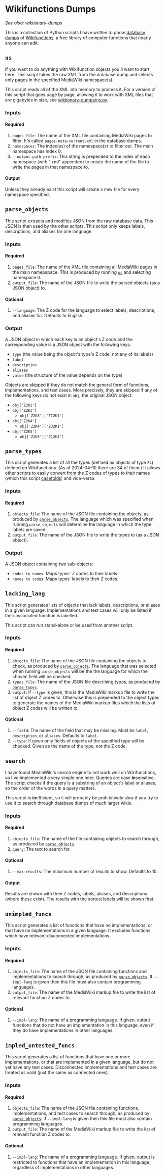 # Wikifunctions Dumps

*See also: [wiktionary-dumps](https://github.com/excarnateSojourner/wiktionary-dumps/tree/master)*

This is a collection of Python scripts I have written to parse [database dumps](https://dumps.wikimedia.org/) of [Wikifunctions](https://www.wikifunctions.org/wiki/Wikifunctions:Main_Page), a free library of computer functions that nearly anyone can edit.

## `ns`
If you want to do anything with Wikifunction objects you'll want to start here. This script takes the raw XML from the database dump and selects only pages in the specified MediaWiki namespace(s).

This script reads all of the XML into memory to process it. For a version of this script that goes page by page, allowing it to work with XML files that are gigabytes in size, see [wiktionary-dumps/ns.py](https://github.com/excarnateSojourner/wiktionary-dumps/blob/master/ns.py).

### Inputs
#### Required
1. `pages_file`: The name of the XML file containing MediaWiki pages to filter. It's called `pages-meta-current.xml` in the database dumps.
1. `namespaces`: The index(es) of the namespace(s) to filter out. The main namespace has index 0.
1. `--output-path-prefix`: This string is prepended to the index of each namespace (with ".xml" appended) to create the name of the file to write the pages in that namespace to.

#### Output
Unless they already exist this script will create a new file for every namespace specified.

## `parse_objects`
This script extracts and modifies JSON from the raw database data. This JSON is then used by the other scripts. This script only keeps labels, descriptions, and aliases for one language.

### Inputs
#### Required
1. `pages_file`: The name of the XML file containing all MediaWiki pages in the main namepspace. This is produced by running [`ns`](#ns) and selecting namespace 0.
1. `output_file`: The name of the JSON file to write the parsed objects (as a JSON object) to.

#### Optional
1. `--language`: The Z code for the language to select labels, descriptions, and aliases for. Defaults to English.

### Output
A JSON object in which each key is an object's Z code and the corresponding value is a JSON object with the following keys:
* `type` (the value being the object's type's Z code, not any of its labels)
* `label`
* `description`
* `aliases`
* `value` (the structure of the value depends on the type)

Objects are skipped if they do not match the general form of functions, implementations, and test cases. More precisely, they are skipped if any of the following keys do not exist in `obj`, the original JSON object:
* `obj['Z2K2']`
* `obj['Z2K3']`
	* `obj['Z2K3']['Z12K1']`
* `obj['Z2K4']`
	* `obj['Z2K4']['Z32K1']`
* `obj['Z2K5']`
	* `obj['Z2K5']['Z12K1']`

## `parse_types`
This script generates a list of all the types (defined as objects of type `Z4`) defined on Wikifunctions. (As of 2024-04-10 there are 34 of them.) It allows other scripts to easily convert from the Z codes of types to their names (which this script [casefolds](https://docs.python.org/3/library/stdtypes.html#str.casefold)) and vice-versa.

### Inputs
#### Required
1. `objects_file`: The name of the JSON file containing the objects, as produced by [`parse_objects`](#parse_objects). The language which was specified when running `parse_objects` will determine the language in which the type labels are saved.
1. `output_file`: The name of the JSON file to write the types to (as a JSON object).

### Output
A JSON object containing two sub-objects:
* `codes to names`: Maps types' Z codes to their labels.
* `names to codes`: Maps types' labels to their Z codes.

## `lacking_lang`
This script generates lists of objects that lack labels, descriptions, or aliases in a given language. Implementations and test cases will only be listed if their associated function is labelled.

This script can run stand-alone or be used from another script.

### Inputs
#### Required
1. `objects_file`: The name of the JSON file containing the objects to check, as produced by [`parse_objects`](#parse_objects). The language that was selected when running `parse_objects` will be the the language for which the chosen field will be checked.
1. `types_file`: The name of the JSON file describing types, as produced by [`parse_types`](#parse_types).
1. `output`: If `--type` is given, this is the MediaWiki markup file to write the list of object Z codes to. Otherwise this is prepended to the object types to generate the names of the MediaWiki markup files which the lists of object Z codes will be written to.

#### Optional
1. `--field`: The name of the field that may be missing. Must be `label`, `description`, or `aliases`. Defaults to `label`.
1. `--type`: If given only fields of objects of the specified type will be checked. Given as the name of the type, not the Z code.

## `search`
I have found MediaWiki's search engine to not work well on Wikifunctions, so I've implemented a very simple one here. Queries are case **in**sensitive. The script checks if the query is a substring of an object's label or aliases, so the order of the words in a query matters.

This script is **in**efficient, so it will probably be prohibitively slow if you try to use it to search through database dumps of much larger wikis.

### Inputs
#### Required
1. `objects_file`: The name of the file containing objects to search through, as produced by [`parse_objects`](#parse_objects).
1. `query`: The text to search for.

#### Optional
1. `--max-results`: The maximum number of results to show. Defaults to 10.

#### Output
Results are shown with their Z codes, labels, aliases, and descriptions (where these exist). The results with the sortest labels will be shown first.

## `unimpled_funcs`
This script generates a list of functions that have no implementations, or that have no implementations in a given language. It excludes functions which have relevant disconnected implementations.

### Inputs
#### Required
1. `objects_file`: The name of the JSON file containing functions and implementations to search through, as produced by [`parse_objects`](#parse_objects). If `--impl-lang` is given then this file must also contain programming languages.
1. `output_file`: The name of the MediaWiki markup file to write the list of relevant function Z codes to.

#### Optional
1. `--impl-lang`: The name of a programming language. If given, output functions that do not have an implementation in this language, even if they do have implementations in other languages.

## `impled_untested_funcs`
This script generates a list of functions that have one or more implementations, or that are implemented in a given language, but do not yet have any test cases. Disconnected implementations and test cases are treated as valid (just the same as connected ones).

### Inputs
#### Required
1. `objects_file`: The name of the JSON file containing functions, implementations, and test cases to search through, as produced by [`parse_objects`](#parse_objects). If `--impl-lang` is given then this file must also contain programming languages.
1. `output_file`: The name of the MediaWiki markup file to write the list of relevant function Z codes to.

#### Optional
1. `--impl-lang`: The name of a programming language. If given, output is restricted to functions that have an implementation in this language, regardless of implementations in other languages.
